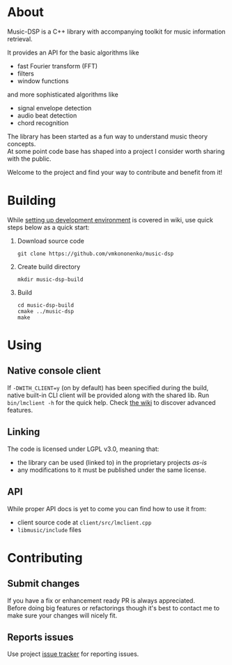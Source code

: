 # About

Music-DSP is a C++ library with accompanying toolkit for music information retrieval.

It provides an API for the basic algorithms like
  * fast Fourier transform (FFT)
  * filters
  * window functions

and more sophisticated algorithms like
  * signal envelope detection
  * audio beat detection
  * chord recognition

The library has been started as a fun way to understand music theory concepts.<br>
At some point code base has shaped into a project I consider worth sharing with the public.

Welcome to the project and find your way to contribute and benefit from it!

# Building

While [setting up development environment](https://github.com/vmkononenko/music-dsp/wiki/Setting-Up-Development-Environment) is covered in wiki, use quick steps below as a quick start:

1. Download source code
   ```
   git clone https://github.com/vmkononenko/music-dsp
   ```
2. Create build directory
   ```
   mkdir music-dsp-build
   ```
3. Build
   ```
   cd music-dsp-build
   cmake ../music-dsp
   make
   ```

# Using

## Native console client
If `-DWITH_CLIENT=y` (on by default) has been specified during the build, native built-in CLI client will be provided along with the shared lib.
Run `bin/lmclient -h` for the quick help. Check [the wiki](https://github.com/vmkononenko/music-dsp/wiki/Lmclient-%E2%80%92-the-Power-of-Console-Audio-Analysis) to discover advanced features.

## Linking
The code is licensed under LGPL v3.0, meaning that:
  * the library can be used (linked to) in the proprietary projects *as-is*
  * any modifications to it must be published under the same license.

## API
While proper API docs is yet to come you can find how to use it from:
  * client source code at `client/src/lmclient.cpp`
  * `libmusic/include` files

# Contributing
## Submit changes
If you have a fix or enhancement ready PR is always appreciated.<br>
Before doing big features or refactorings though it's best to contact me to make sure your changes will nicely fit.
## Reports issues
Use project [issue tracker](https://github.com/vmkononenko/music-dsp/issues) for reporting issues.
